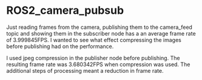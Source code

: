 # ROS2_camera_pubsub

Just reading frames from the camera, publishing them to the camera_feed topic and showing them in the subscriber node has a an average frame rate of 3.999845FPS. I wanted to see what effect compressing the images before publishing had on the performance.

I used jpeg compression in the publisher node before publishing. The resulting frame rate was 3.680342FPS when compression was used. The additional steps of processing meant a reduction in frame rate.
